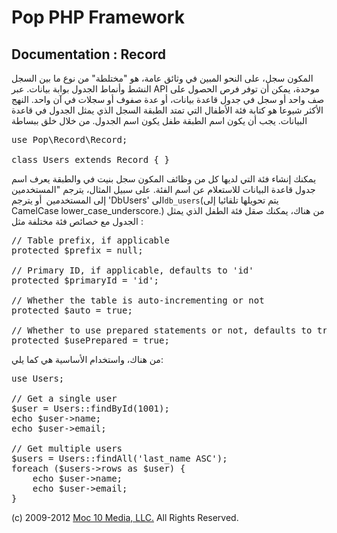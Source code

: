 Pop PHP Framework
=================

Documentation : Record
----------------------

المكون سجل، على النحو المبين في وثائق عامة، هو "مختلطة" من نوع ما بين السجل النشط وأنماط الجدول بوابة بيانات. عبر API موحدة، يمكن أن توفر فرص الحصول على صف واحد أو سجل في جدول قاعدة بيانات، أو عدة صفوف أو سجلات في آن واحد. النهج الأكثر شيوعا هو كتابة فئة الأطفال التي تمتد الطبقة السجل الذي يمثل الجدول في قاعدة البيانات. يجب أن يكون اسم الطبقة طفل يكون اسم الجدول. من خلال خلق ببساطة


<pre>
use Pop\Record\Record;

class Users extends Record { }
</pre>

يمكنك إنشاء فئة التي لديها كل من وظائف المكون سجل بنيت في والطبقة يعرف اسم جدول قاعدة البيانات للاستعلام عن اسم الفئة. على سبيل المثال، يترجم "المستخدمين إلى المستخدمين` `أو يترجم 'DbUsers' الى` db_users `(يتم تحويلها تلقائيا إلى CamelCase lower_case_underscore.) من هناك، يمكنك صقل فئة الطفل الذي يمثل الجدول مع خصائص فئة مختلفة مثل :

<pre>
// Table prefix, if applicable
protected $prefix = null;

// Primary ID, if applicable, defaults to 'id'
protected $primaryId = 'id';

// Whether the table is auto-incrementing or not
protected $auto = true;

// Whether to use prepared statements or not, defaults to true
protected $usePrepared = true;
</pre>

من هناك، واستخدام الأساسية هي كما يلي:


<pre>
use Users;

// Get a single user
$user = Users::findById(1001);
echo $user->name;
echo $user->email;

// Get multiple users
$users = Users::findAll('last_name ASC');
foreach ($users->rows as $user) {
    echo $user->name;
    echo $user->email;
}
</pre>

(c) 2009-2012 [Moc 10 Media, LLC.](http://www.moc10media.com) All Rights Reserved.
